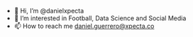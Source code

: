 - 👋 Hi, I’m @danielxpecta
- 👀 I’m interested in Football, Data Science and Social Media
- 📫 How to reach me daniel.guerrero@xpecta.co

<!---
danielxpecta/danielxpecta is a ✨ special ✨ repository because its `README.md` (this file) appears on your GitHub profile.
You can click the Preview link to take a look at your changes.
--->
